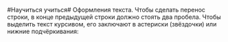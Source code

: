 #Научиться учиться#
Оформления текста. Чтобы сделать перенос строки, в конце предыдущей строки должно стоять два пробела.
Чтобы выделить текст курсивом, его заключают в астериски (звёздочки) или нижние подчёркивания:
